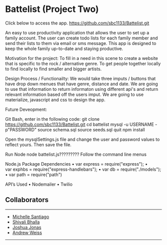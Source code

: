 # Battelist (Project Two)

Click below to access the app.
https://github.com/sbc1133/Battelist.git

An easy to use productivity application that allows the user to set up a family account.  The user can create todo lists for each family member and send their lists to them via email or sms message. This app is designed to keep the whole family up-to-date and staying productive. 

Motivation for the project: To fill in a need in this scene to create a website that is specific to the rock / alternative genre. To get people together locally to find locally to find smaller and bigger artists.

Design Process / Functionailty: We would take three imputs / buttons that have drop down menues that have genre, distance and date. We are going to use that information to return informaton using different api's and return relevant information based off the users imput. We are going to use materialize, javascript and css to design the app.

Future Deveopment: 



Git Bash, enter in the following code:
git clone https://github.com/sbc1133/Battelist.git
cd battelist
mysql -u USERNAME -p"PASSWORD"
source schema.sql
source seeds.sql
quit
npm install

Open the mysqlSettings.js file and change the user and password values to reflect yours. Then save the file.

Run Node
node battelist.js?????????
Follow the command line menus

Node.js Package Dependencies
    • var express = require("express");
    • var exphbs = require("express-handlebars");
    • var db = require("./models");
    • var path = require("path")
      
API’s Used
    • Nodemailer
    • Twilio
    
## Collaborators
___________________________________________________________________________________________________________________________________
* [Michelle Santiago](https://github.com/msantiago2222)
* [Shivali Bhalla](https://github.com/sbc1133)
* [Joshua Jonas](https://github.com/NotThatJonas)
* [Andrew Weiss](https://github.com/wandrew8)
___________________________________________________________________________________________________________________________________
